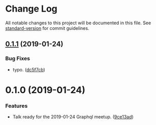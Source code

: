 # Change Log

All notable changes to this project will be documented in this file. See [standard-version](https://github.com/conventional-changelog/standard-version) for commit guidelines.

<a name="0.1.1"></a>
## [0.1.1](https://github.com/vincentdesmares/talk-generating-graphql-apis/compare/v0.1.0...v0.1.1) (2019-01-24)


### Bug Fixes

* typo. ([dc5f7cb](https://github.com/vincentdesmares/talk-generating-graphql-apis/commit/dc5f7cb))



<a name="0.1.0"></a>
# 0.1.0 (2019-01-24)


### Features

* Talk ready for the 2019-01-24 Graphql meetup. ([9ce13ad](https://github.com/vincentdesmares/talk-generating-graphql-apis/commit/9ce13ad))
